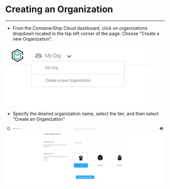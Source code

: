 # Creating an Organization

---

* From the ContainerShip Cloud dashboard, click on organizations dropdown located in the top left corner of the page. Choose "Create a new Organization".

![](/assets/org_dropdown.png)

* Specify the desired organization name, select the tier, and then select "Create an Organization"

![](/assets/org_create.png)

